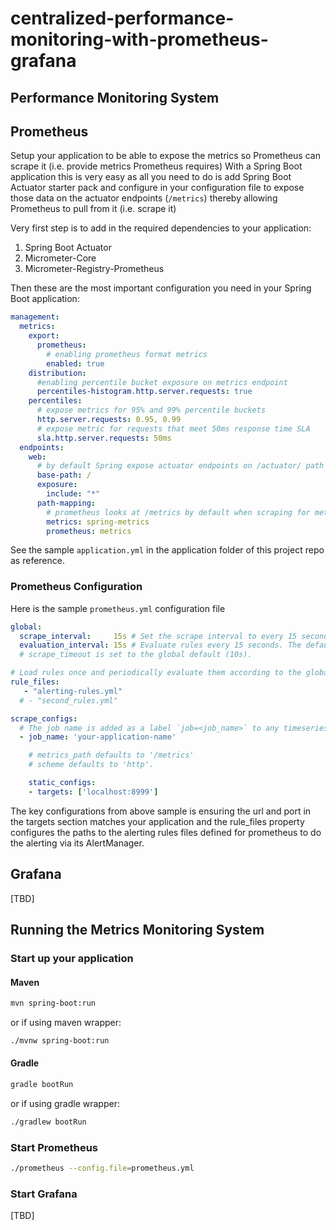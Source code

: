 # centralized-performance-monitoring-with-prometheus-grafana

## Performance Monitoring System

## Prometheus

Setup your application to be able to expose the metrics so Prometheus can scrape it (i.e. provide metrics Prometheus requires)
With a Spring Boot application this is very easy as all you need to do is add Spring Boot Actuator starter pack and configure in your configuration file to expose those data on the actuator endpoints (`/metrics`) thereby allowing Prometheus to pull from it (i.e. scrape it)

Very first step is to add in the required dependencies to your application:

1. Spring Boot Actuator
2. Micrometer-Core
3. Micrometer-Registry-Prometheus

Then these are the most important configuration you need in your Spring Boot application:

```yaml
management:
  metrics:
    export:
      prometheus:
        # enabling prometheus format metrics
        enabled: true
    distribution:
      #enabling percentile bucket exposure on metrics endpoint
      percentiles-histogram.http.server.requests: true 
    percentiles:
      # expose metrics for 95% and 99% percentile buckets
      http.server.requests: 0.95, 0.99
      # expose metric for requests that meet 50ms response time SLA
      sla.http.server.requests: 50ms
  endpoints:
    web:
      # by default Spring expose actuator endpoints on /actuator/ path but prometheus needs it be on /
      base-path: /
      exposure:
        include: "*"
      path-mapping:
        # prometheus looks at /metrics by default when scraping for metrics
        metrics: spring-metrics
        prometheus: metrics
```

See the sample `application.yml` in the application folder of this project repo as reference.

### Prometheus Configuration

Here is the sample `prometheus.yml` configuration file

```yaml
global:
  scrape_interval:     15s # Set the scrape interval to every 15 seconds. Default is every 1 minute.
  evaluation_interval: 15s # Evaluate rules every 15 seconds. The default is every 1 minute.
  # scrape_timeout is set to the global default (10s).

# Load rules once and periodically evaluate them according to the global 'evaluation_interval'.
rule_files:
   - "alerting-rules.yml"
  # - "second_rules.yml"

scrape_configs:
  # The job name is added as a label `job=<job_name>` to any timeseries scraped from this config.
  - job_name: 'your-application-name'

    # metrics_path defaults to '/metrics'
    # scheme defaults to 'http'.

    static_configs:
    - targets: ['localhost:8999']

```

The key configurations from above sample is ensuring the url and port in the targets section matches your application and the rule_files property configures the paths to the alerting rules files defined for prometheus to do the alerting via its AlertManager.

## Grafana

[TBD]

## Running the Metrics Monitoring System

### Start up your application

#### Maven

```bash
mvn spring-boot:run
```

or if using maven wrapper:
```bash
./mvnw spring-boot:run
```

#### Gradle

```bash
gradle bootRun
```

or if using gradle wrapper:
```bash
./gradlew bootRun
```

### Start Prometheus

```bash
./prometheus --config.file=prometheus.yml
```

### Start Grafana

[TBD]